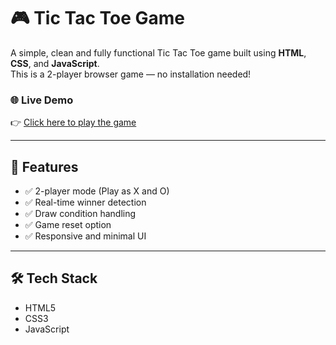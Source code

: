 # 🎮 Tic Tac Toe Game

A simple, clean and fully functional Tic Tac Toe game built using **HTML**, **CSS**, and **JavaScript**.  
This is a 2-player browser game — no installation needed!

### 🌐 Live Demo
👉 [Click here to play the game](https://tictactoebyvaibhav.vercel.app/)

---

## 🚀 Features

- ✅ 2-player mode (Play as X and O)
- ✅ Real-time winner detection
- ✅ Draw condition handling
- ✅ Game reset option
- ✅ Responsive and minimal UI

---

## 🛠️ Tech Stack

- HTML5
- CSS3
- JavaScript
